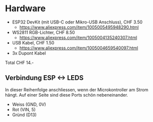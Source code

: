 # Hardware
  * ESP32 DevKit (mit USB-C oder Mikro-USB Anschluss), CHF 3.50
    * https://www.aliexpress.com/item/1005005495948290.html
  * WS2811 RGB-Lichter, CHF 8.50
    * https://www.aliexpress.com/item/1005004135240307.html
  * USB Kabel, CHF 1.50
    * https://www.aliexpress.com/item/1005004659540097.html
  * 3x Dupont Kabel

Total CHF 14.-


## Verbindung ESP <-> LEDS
In dieser Reihenfolge anschliessen, wenn der Microkontroller am Strom hängt.
Auf einer Seite sind diese Ports schön nebeneinander.
  * Weiss (GND, 0V)
  * Rot (VIN, 5)
  * Gründ (D13)
